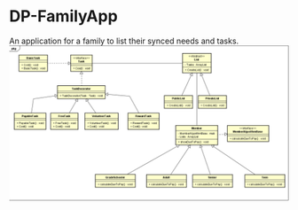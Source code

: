 # DP-FamilyApp
An application for a family to list their synced needs and tasks.
![UML Diagram](UML.png "Family App UML")
